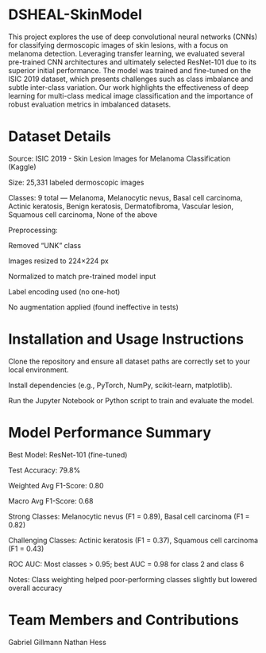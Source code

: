 # DSHEAL-SkinModel

This project explores the use of deep convolutional neural networks (CNNs) for classifying dermoscopic images of skin lesions, with a focus on melanoma detection. Leveraging transfer learning, we evaluated several pre-trained CNN architectures and ultimately selected ResNet-101 due to its superior initial performance. The model was trained and fine-tuned on the ISIC 2019 dataset, which presents challenges such as class imbalance and subtle inter-class variation. Our work highlights the effectiveness of deep learning for multi-class medical image classification and the importance of robust evaluation metrics in imbalanced datasets.

# Dataset Details
Source: ISIC 2019 - Skin Lesion Images for Melanoma Classification (Kaggle)

Size: 25,331 labeled dermoscopic images

Classes: 9 total — Melanoma, Melanocytic nevus, Basal cell carcinoma, Actinic keratosis, Benign keratosis, Dermatofibroma, Vascular lesion, Squamous cell carcinoma, None of the above

Preprocessing:

Removed “UNK” class

Images resized to 224×224 px

Normalized to match pre-trained model input

Label encoding used (no one-hot)

No augmentation applied (found ineffective in tests)

# Installation and Usage Instructions
Clone the repository and ensure all dataset paths are correctly set to your local environment.

Install dependencies (e.g., PyTorch, NumPy, scikit-learn, matplotlib).

Run the Jupyter Notebook or Python script to train and evaluate the model.

# Model Performance Summary
Best Model: ResNet-101 (fine-tuned)

Test Accuracy: 79.8%

Weighted Avg F1-Score: 0.80

Macro Avg F1-Score: 0.68

Strong Classes: Melanocytic nevus (F1 = 0.89), Basal cell carcinoma (F1 = 0.82)

Challenging Classes: Actinic keratosis (F1 = 0.37), Squamous cell carcinoma (F1 = 0.43)

ROC AUC: Most classes > 0.95; best AUC = 0.98 for class 2 and class 6

Notes: Class weighting helped poor-performing classes slightly but lowered overall accuracy

# Team Members and Contributions
Gabriel Gillmann
Nathan Hess

